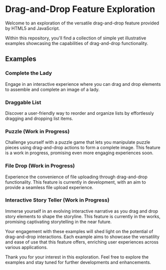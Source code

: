 # Drag-and-Drop Feature Exploration
Welcome to an exploration of the versatile drag-and-drop feature provided by HTML5 and JavaScript.

Within this repository, you'll find a collection of simple yet illustrative examples showcasing the capabilities of drag-and-drop functionality.

## Examples
### Complete the Lady
Engage in an interactive experience where you can drag and drop elements to assemble and complete an image of a lady.

### Draggable List
Discover a user-friendly way to reorder and organize lists by effortlessly dragging and dropping list items.

### Puzzle (Work in Progress)
Challenge yourself with a puzzle game that lets you manipulate puzzle pieces using drag-and-drop actions to form a complete image. This feature is a work in progress, promising even more engaging experiences soon.

### File Drop (Work in Progress)
Experience the convenience of file uploading through drag-and-drop functionality. This feature is currently in development, with an aim to provide a seamless file upload experience.

### Interactive Story Teller (Work in Progress)
Immerse yourself in an evolving interactive narrative as you drag and drop story elements to shape the storyline. This feature is currently in the works, promising captivating storytelling in the near future.

Your engagement with these examples will shed light on the potential of drag-and-drop interactions. Each example aims to showcase the versatility and ease of use that this feature offers, enriching user experiences across various applications.

Thank you for your interest in this exploration. Feel free to explore the examples and stay tuned for further developments and enhancements.
